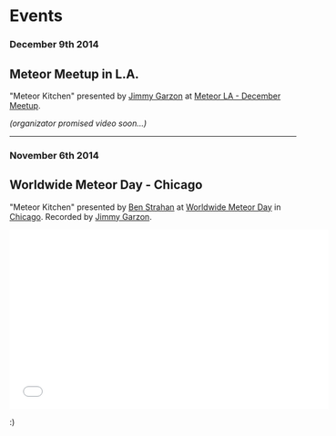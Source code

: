 Events
======

### December 9th 2014

Meteor Meetup in L.A.
---------------------

"Meteor Kitchen" presented by <a href="https://github.com/jimbog" target="_blank">Jimmy Garzon</a> at <a href="http://www.meetup.com/Meteor-LA/events/218747434/" target="_blank">Meteor LA - December Meetup</a>.

*(organizator promised video soon...)*

<hr />

### November 6th 2014

Worldwide Meteor Day - Chicago
------------------------------

"Meteor Kitchen" presented by <a href="https://github.com/benstr" target="_blank">Ben Strahan</a> at <a href="http://meteorday.com/" target="_blank">Worldwide Meteor Day</a> in <a href="http://www.meetup.com/Meteor-Chicago/events/216180012/" target="_blank">Chicago</a>. Recorded by <a href="https://github.com/jimbog" target="_blank">Jimmy Garzon</a>.

<iframe width="560" height="315" src="//www.youtube.com/embed/0njX2e7GwDs" frameborder="0" allowfullscreen></iframe>

:)